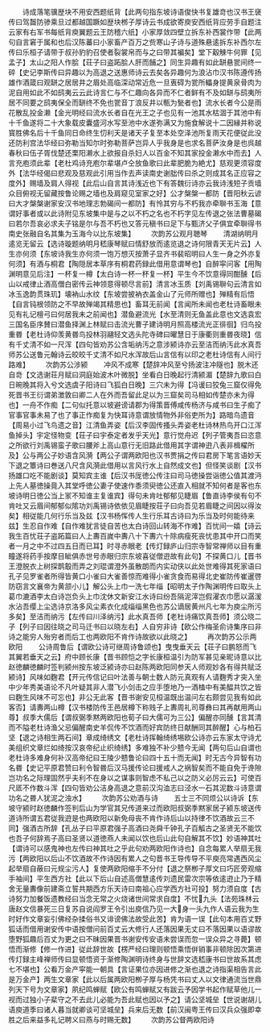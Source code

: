 <!-- { "loadSidebar": true } -->
　　诗成落笔骥歴块不用安西题纸背【此两句指东坡诗语俊快书复雄竒也汉书王襃传曰驾齧防骖乘旦过都越国蹶如歴块桞子厚诗云书成欲寄庾安西纸背应劳手自题注云家有右军书每纸背庾翼题云王防稽六纸】小家厚敛四壁立拆东补西裳作带【此两句自言窘于属和也后汉陈蕃曰小家畜产百万之赀寒山子诗与道殊悬逺拆东补西尔左传曰乐桓子请带于叔孙豹豹召使者裂裳帛而与之曰带其褊矣】堂下觳觫牛何罪【见孟子】太山之阳人作脍【荘子曰盗跖脍人肝而餔之】同生异趣有如此缾悬瓽间终一碎【史记李斯传曰异趣以为高退之送惠师诗云去矣各异趣何为浪沾巾汉书陈遵传扬雄作酒箴曰观缾之居居井之眉处高临深动常近危一旦叀碍为瓽所轠身提黄泉骨肉为泥自用如此不如鸱夷云云此诗言仁与不仁趣向各异而不仁者鲜有不及如缾与鸱夷所居不同要之鸱夷保全而缾终不免也瓽音丁浪反井以甎为甃者也】流水长者今公是雨花散乱投金濑【金光明经曰流水长者自在光王之子也见有一池其水枯涸于其池中有十千鱼遂将二十大象载皮囊盛河水写至池中水遂弥满又为施食解说十二因縁并称说寳胜佛名后十千鱼同日命终生忉利天是诸天子复至本处空泽池所复雨天花便従此没还防利宫法华经曰弥勒当知尔时弥勒菩萨岂异人乎我身是也求名菩萨汝身是也呉越春秋曰伍子胥伐楚还栗阳濑水上欲报自杀妇人以百金不知其家投金濑水中而去】人言充庖须此辈【老杜鸡诗充庖尔辈堪卢仝放鱼歌曰此辈肥脆为絶尤】慈观更须容度外【法华经偈曰悲观及慈观此引用当作去声读南史谢朏传曰杀之则成其名正应容之度外】赐墙及肩人得视【此后山自言其诗浅近也下有答魏衍诗亦云我诗浅短子贡墙众目俯视无留藏按鲁论赐之墙也及肩窥见室家之好】公才槃槃一都防【晋阳秋云谚曰大才槃槃谢家安汉书地理志勃碣间一都防】有怜其穷与不朽我亦牵聨书玉海【意谓好事者或以此诗附见东坡集中是与之以不朽之名也不朽字见左传退之张法曹墓碣曰若尔吾哀必求夫子铭是尔与吾不朽也又答元稹书曰足下与甄济父子俱宜牵聨得书南史张融自名其集为玉海今以比东坡集】
　　次韵苏公观月聴琴
　　清湖纳明月逺览无留云【选诗璇题纳明月嵇康琴赋曰情舒放而逺览退之诗何限青天无片云】人生亦何须【东坡诗我生亦何须一饱万想灭按萧子显齐书裴昭明曰人生一身之外亦复何须】有酒与桐君【陶隠居本草序有桐君药録此借用意谓琴也】自醉寜问客【用陶渊明意见后注】一杯复一樽【太白诗一杯一杯复一杯】平生今不饮意得同酣醺【后山以戒律止酒高僧白密传云神领意得顿尽言前】清言冰玉质【刘禹锡聨句云清言如冰玉逸韵贯珠玑】壊衲山水纹【东坡尝披衲衣盖金山了元师所赠也】殚精有后悟【自言钝根领防之不早故殚竭其精思也】畜耳无前闻【言闻所未闻也老杜诗畜眼未见有礼记檀弓曰何居我未之前闻也】潜鱼避流光【水至清则无鱼盖此意也文选袁宏三国名臣序賛曰潜鱼择渊上林赋曰击流光曹子建诗明月照高楼流光正徘徊】归鸟投重昬【老杜诗仰羡黄昬鸟投林羽翮轻文选头陀寺碑曰曜慧日于康衢则重昬夜晓】信有千丈清不如一尺浑【四句皆劝苏公含垢纳汚之意涉颍诗亦云至洁而纳汚此水真吾师苏公送鲁元翰诗云皎皎千丈清不如尺水浑故后山言信有以印之老杜诗信有人间行路难】
　　次韵苏公涉颍
　　冲风不成寒【楚辞冲风至兮扬波注冲隧也】脱木还自竒【文选谢荘月赋曰洞庭始波木叶微脱】坐看白日晚起行清颍湄【楚辞九歌曰白日晼晚其将入兮文选虞子阳诗曰飞狐白日晚】三穴未为得【冯谖曰狡兔三窟仅得免死晋书王衍谓弟澂敦曰卿二人在外而吾留此足以为三窟矣司马相如传楚亦未为得也】一舟不作痴【二句似托意以坡避谤请郡为得策晋傅咸传杨济与咸书曰生子痴了官事官事未易了也了事正作痴复为快耳诗意谓放情物外非俗吏所为】路暗鸟遗音【周易小过飞鸟遗之音】江清鱼弄姿【后汉李固传搔头弄姿老杜诗林热鸟开口江浑鱼掉头】宇定怪物变【荘子曰宇泰定者发乎天光】意行觉舟迟【列子管夷吾曰恣意之所欲行刘禹锡蛮子歌曰腰斧上高山意行无旧路此借用其字谓神逰八表非楫櫂所及】公与两公子妙语含风漪【两公子谓两欧阳也汉书贾捐之传曰君房下笔言语妙天下退之簟诗曰巻送八尺含风漪此借用以言风行水上自然成文也】但怪笑谈剧【汉书扬雄口吃不能剧谈】莫知宾主谁【后汉书厐徳公传注曰司马徳操尝诣徳公值其渡沔上先人墓徳操竟入其堂呼徳公妻子使速作黍须臾徳公还直入相就不知何者是客也东坡诗明日徳公当上冡不知谁主复谁宾】得句未肯吐郁郁见睫眉【鲁直诗李侯有句不肯吐又云眉间郁郁似隂功刘禹锡诗依依见眉睫按荘子曰向吾见若眉睫之间因以得汝矣】相従能几何行乐当及兹【汉书杨恽传人生行乐耳古诗曰为乐当及时何能待来兹】生忍自作难【自作难犹言徒自苦也太白诗回山转海不作难】百忧间一嬉【诗云我生百忧荘子盗跖篇曰人上夀百嵗中夀八十下夀六十除病瘦死丧忧患其中开口而笑者一月之中不过四五日而已耳】时寻赤眼老【传灯録庐山归宗寺智常禅师以目有重瞳遂将药手按摩目眦俱赤世号赤眼归宗东坡喜従僧逰故有此句】不探黄口儿【晋书王澄脱衣上树探鹊鷇而弄之刘琨谓澄外虽散朗而内实动侠以此处世难得其死家语曰孔子见罗雀者所得皆黄口小雀曰大雀善惊而难得小雀贪食而易得北史崔防传崔暹啓防窃言文襄帝为黄颔小儿】解公头上巾一洗七年缁【昭明太子作陶渊明传曰取头上葛巾漉酒李太白诗岂负头上巾沈休文新安江水诗曰纷吾隔泥滓岂假濯衣巾愿以潺湲水沾吾缨上尘选诗京洛多风尘素衣化成缁缁黑色也苏公谪居黄州凡七年为庾尘所污多矣】至洁而纳污【左传曰川泽纳污】此水真吾师【老杜诗痛饮真吾师】须公晓二子【列子曰因往晓之司马迁书曰以晓左右】人自穷非诗【欧公作梅圣俞诗集序曰非诗之能穷人殆穷者而后工也两欧阳不肯作诗故欲以此晓之】
　　再次韵苏公示两欧阳
　　公诗周鲁后【谓欧公诗可继周诗鲁颂也】曳曳垂天云【荘子曰鹏怒而飞其翼若垂天之云】府中顾长康【晋书顾恺之字长康桓温引为防军甚见亲昵诗意以比赵徳麟徳麟时签判颍州按东坡泛颍诗亦曰赵陈两欧阳同参天人师观妙各有得共赋泛颍诗】风味如麴君【开元传信记曰叶法善与朝士数人防元真观有人请麴秀才突入坐中少年秀美语论不凡叶疑其非人潜飞小剑击之应手堕地乃一酒榼中有美醖共饮之皆曰麴生风味不可忘也】非公无此客【晋书谢安见桓温既出温问左右颇尝见我有如此客否】请夀两山樽【汉书楼防传王邑居樽下称贱子上夀周礼司尊彝曰其再献用两山尊】叔季大儒后【谓叔弼季黙两欧阳也荀子曰大儒可为三公】偏醒亦同醺【言其清而不隘老杜诗渔父忌偏醒南史羊侃传不饮酒而好宾防终日献酬同其醉醒】心与柏石坚【退之诗相生两石间】章成绮绣文【老杜诗挥翰绮绣埸欧公诗亦云东家太守诗尤美组织文章烂如绮按汉哀帝纪止织绮绣】多难独不补少戆今无闻【两句后山自谓也老杜诗多难身何补汉高帝纪曰王陵少戆鲁论曰四十五十而无闻】时无古今异智有功名昬【史记平原君赞曰利令智昬后汉马援传论曰援戒人之祸智矣而不能自免于谗隙岂功名之际理固然乎夫利不在身以之谋事则智虑不私己以之防义必厉云云】可使百尺厎不作数斗浑【四句皆劝公洁身高退之意前汉沟洫志曰泾水一石其泥数斗诗意谓功名之昬人犹泥之浊水】
　　次韵苏公劝酒与诗
　　五士三不同烦公以诗诉【东坡守颍时赵徳麟作签判后山为学官其兄传道来过而欧阳叔弼季黙家居子颍东坡送传道诗所谓五君従我逰是也两欧阳以新免母丧不肯作诗后山以持律不饮酒故云三不同】强酒古所辞【孔丛子曰平原君强子高酒曰尧舜千钟孔子百觚古之圣贤无不能饮也吾子何辞焉子高曰圣贤以道徳燕人未闻以饮也后山此句自解其不饮】妙语神其吐【谓诗可以感鬼神也左传曰神其吐之乎此句劝两欧阳作诗也】自念每累人举扇无我污【两欧阳以后山不饮酒故不作诗因有累人之句晋书王导传导不平庾亮常遇西风尘起举扇自蔽曰元规尘污人】复使两欧阳缩手不分付【退之祭栁子厚文曰巧匠旁观缩手袖间】平生西方社【此以下后山自述高僧慧逺传刘遗民雷次宗等依逺逰止乃于精舍无量夀像前建斋立誓共期西方乐天诗曰南祖心应学西方社可投】努力须自度【古诗努力加餐饭遗教经曰当念无常之火烧诸世间常求自度】不忧九头【法苑珠林云唐赵文信暴死三日复苏自说阎罗王令引出庾信乃见一大身一头九作人语云我为生时好作文章妄引佛经杂揉俗书又诽谤佛法故受此苦】肯为语一误【此句本用百丈野狐话而借用谢安传中语按僧问前百丈云大修行人还落因果无丈曰不落因果以语谬故堕野狐趣后百丈为更之曰不昧因果晋书谢安传安语未尝误而忽一误众异之寻薨】顿悟而渐修【修一作进】従此辞世故【楞严经曰理则顿悟乘悟倂销事非顿除因次第进传灯録主峰禅师传曰显顿悟资于渐修陶渊明诗终身与世辞文选嵇康书曰世故系其虑七不堪也】公看万金产寜能一朝具【言证果位亦因进修之渐也退之诗指渠相告言此是万金产】两生文章家【此以后属两欧阳栁子厚与杨凭书曰丈人以文律通流当世鼎列天下号为文章家】夙纪鸣蝉赋【欧公有鸣蝉赋又有跋云予因学书起作赋草他儿一视而过独小子棐守之不去此儿必能为吾此赋也因以予之】请公坚城垒【世说谢胡儿语庾道季曰诸人暮当就卿谈可坚城垒】兵来后无数【前汉闽粤王传曰汉兵众强即幸胜之后来益多礼记聘义曰燕与时赐无数】
　　次韵苏公督两欧阳诗

